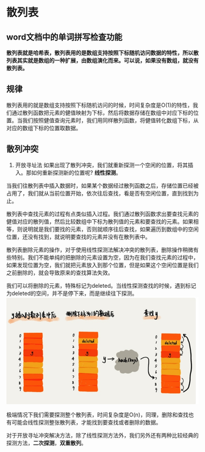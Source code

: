 # 散列表
## word文档中的单词拼写检查功能
**散列表就是哈希表，散列表用的是数组支持按照下标随机访问数据的特性，所以散列表其实就是数组的一种扩展，由数组演化而来。可以说，如果没有数组，就没有散列表。**

## 规律
散列表用的就是数组支持按照下标随机访问的时候，时间复杂度是O(1)的特性，我们通过散列函数把元素的健值映射为下标，然后将数据存储在数组中对应下标的位置。当我们按照健值查询元素时，我们用同样散列函数，将健值转化数组下标，从对应的数组下标的位置取数据。

## 散列冲突
1. 开放寻址法
如果出现了散列冲突，我们就重新探测一个空闲的位置，将其插入。那如何重新探测新的位置呢? **线性探测**。

当我们往散列表中插入数据时，如果某个数据经过散列函数之后，存储位置已经被占用了，我们就从当前位置开始，依次往后查找，看是否有空闲位置，直到找到为止。

散列表中查找元素的过程有点类似插入过程。我们通过散列函数求出要查找元素的健值对应的散列值，然后比较数组中下标为散列值的元素和要查找的元素。如果相等，则说明就是我们要找的元素，否则就顺序往后查找，如果遍历到数组中的空闲位置，还没有找到，就说明要查找的元素并没有在散列表中。

散列表删除元素的操作，对于使用线性探测法解决冲突的散列表，删除操作稍微有些特别。我们不能单纯的把删除的元素设置为空，因为在我们查找元素的过程中，如果发现位置为空，我们就把元素放入到那个位置，但是如果这个空闲位置是我们之前删除的，就会导致原来的查找算法失效。

我们可以将删除的元素，特殊标记为deleted。当线性探测查找的时候，遇到标记为deleted的空间，并不是停下来，而是继续往下探测。
![](media/15551586712237/15551611469961.jpg)

极端情况下我们需要探测整个散列表，时间复杂度是O(n)，同理，删除和查找也有可能会线性探测整张散列表，才能找到要查找或者删除的数据。

对于开放寻址冲突解决方法，除了线性探测方法外，我们另外还有两种比较经典的探测方法，**二次探测**，**双重散列**。
